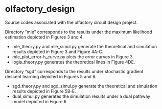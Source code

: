 # olfactory_design
Source codes associated with the olfactory circuit design project.

Directory “mle” corresponds to the results under the maximum likelihood estimation depicted in Figures 3 and 4. 
* mle_theory.py and mle_simul.py generate the theoretical and simulation results depicted in Figure 3 and Figure 4A-C.
* mle_plot_error-h_curve.py plots the error curves in Figure 3. 
* logis_theory.py generates the theoretical lines in Figure 4DE.

Directory “sgd” corresponds to the results under stochastic gradient descent learning depicted in Figures 5 and 6.
* sgd_theory.py and sgd_simul.py generate the theoretical and simulation results depicted in Figure 5B-E.
* dual_simul.py generates the simulation results under a dual pathway model depicted in Figure 6.
